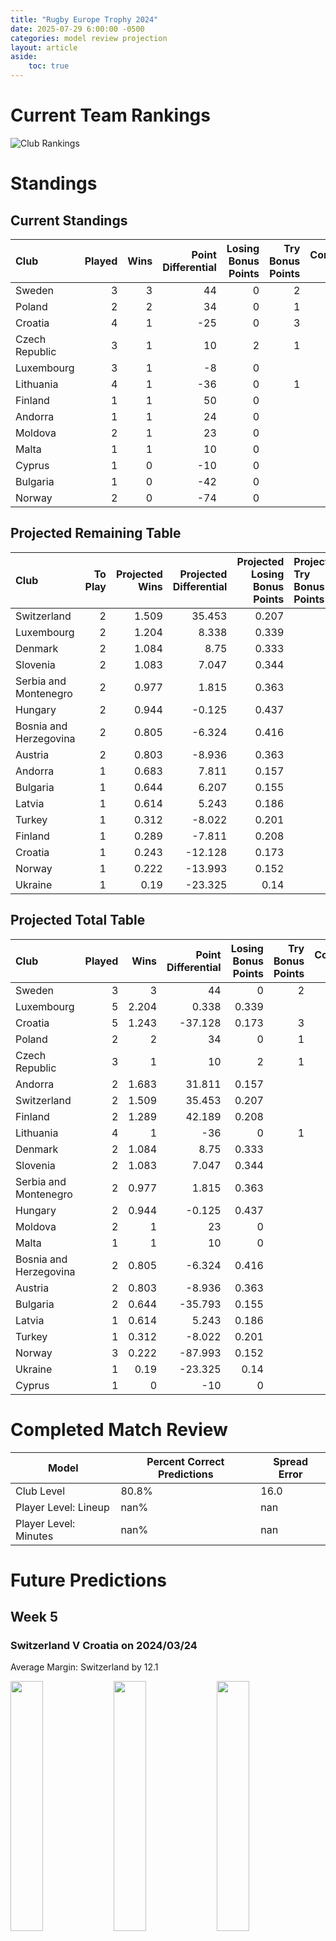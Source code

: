 ```yaml
---  
title: "Rugby Europe Trophy 2024"  
date: 2025-07-29 6:00:00 -0500  
categories: model review projection  
layout: article  
aside:  
    toc: true  
---
```

# Current Team Rankings


![Club Rankings](plots/rankings_Rugby_Europe_Trophy_2024.png)
# Standings

## Current Standings


| Club           |   Played |   Wins |   Point Differential |   Losing Bonus Points |   Try Bonus Points |   Competition Points |
|:---------------|---------:|-------:|---------------------:|----------------------:|-------------------:|---------------------:|
| Sweden         |        3 |      3 |                   44 |                     0 |                  2 |                   14 |
| Poland         |        2 |      2 |                   34 |                     0 |                  1 |                    9 |
| Croatia        |        4 |      1 |                  -25 |                     0 |                  3 |                    9 |
| Czech Republic |        3 |      1 |                   10 |                     2 |                  1 |                    7 |
| Luxembourg     |        3 |      1 |                   -8 |                     0 |                    |                    6 |
| Lithuania      |        4 |      1 |                  -36 |                     0 |                  1 |                    5 |
| Finland        |        1 |      1 |                   50 |                     0 |                    |                    4 |
| Andorra        |        1 |      1 |                   24 |                     0 |                    |                    4 |
| Moldova        |        2 |      1 |                   23 |                     0 |                    |                    4 |
| Malta          |        1 |      1 |                   10 |                     0 |                    |                    4 |
| Cyprus         |        1 |      0 |                  -10 |                     0 |                    |                    0 |
| Bulgaria       |        1 |      0 |                  -42 |                     0 |                    |                    0 |
| Norway         |        2 |      0 |                  -74 |                     0 |                    |                    0 |



## Projected Remaining Table


| Club                   |   To Play |   Projected Wins |   Projected Differential |   Projected Losing Bonus Points | Projected Try Bonus Points   |   Projected Competition Points |
|:-----------------------|----------:|-----------------:|-------------------------:|--------------------------------:|:-----------------------------|-------------------------------:|
| Switzerland            |         2 |            1.509 |                   35.453 |                           0.207 |                              |                          6.359 |
| Luxembourg             |         2 |            1.204 |                    8.338 |                           0.339 |                              |                          5.289 |
| Denmark                |         2 |            1.084 |                    8.75  |                           0.333 |                              |                          4.829 |
| Slovenia               |         2 |            1.083 |                    7.047 |                           0.344 |                              |                          4.812 |
| Serbia and Montenegro  |         2 |            0.977 |                    1.815 |                           0.363 |                              |                          4.405 |
| Hungary                |         2 |            0.944 |                   -0.125 |                           0.437 |                              |                          4.331 |
| Bosnia and Herzegovina |         2 |            0.805 |                   -6.324 |                           0.416 |                              |                          3.766 |
| Austria                |         2 |            0.803 |                   -8.936 |                           0.363 |                              |                          3.701 |
| Andorra                |         1 |            0.683 |                    7.811 |                           0.157 |                              |                          2.945 |
| Bulgaria               |         1 |            0.644 |                    6.207 |                           0.155 |                              |                          2.799 |
| Latvia                 |         1 |            0.614 |                    5.243 |                           0.186 |                              |                          2.728 |
| Turkey                 |         1 |            0.312 |                   -8.022 |                           0.201 |                              |                          1.515 |
| Finland                |         1 |            0.289 |                   -7.811 |                           0.208 |                              |                          1.42  |
| Croatia                |         1 |            0.243 |                  -12.128 |                           0.173 |                              |                          1.215 |
| Norway                 |         1 |            0.222 |                  -13.993 |                           0.152 |                              |                          1.114 |
| Ukraine                |         1 |            0.19  |                  -23.325 |                           0.14  |                              |                          0.946 |



## Projected Total Table


| Club                   |   Played |   Wins |   Point Differential |   Losing Bonus Points |   Try Bonus Points |   Competition Points |
|:-----------------------|---------:|-------:|---------------------:|----------------------:|-------------------:|---------------------:|
| Sweden                 |        3 |  3     |               44     |                 0     |                  2 |               14     |
| Luxembourg             |        5 |  2.204 |                0.338 |                 0.339 |                    |               11.289 |
| Croatia                |        5 |  1.243 |              -37.128 |                 0.173 |                  3 |               10.215 |
| Poland                 |        2 |  2     |               34     |                 0     |                  1 |                9     |
| Czech Republic         |        3 |  1     |               10     |                 2     |                  1 |                7     |
| Andorra                |        2 |  1.683 |               31.811 |                 0.157 |                    |                6.945 |
| Switzerland            |        2 |  1.509 |               35.453 |                 0.207 |                    |                6.359 |
| Finland                |        2 |  1.289 |               42.189 |                 0.208 |                    |                5.42  |
| Lithuania              |        4 |  1     |              -36     |                 0     |                  1 |                5     |
| Denmark                |        2 |  1.084 |                8.75  |                 0.333 |                    |                4.829 |
| Slovenia               |        2 |  1.083 |                7.047 |                 0.344 |                    |                4.812 |
| Serbia and Montenegro  |        2 |  0.977 |                1.815 |                 0.363 |                    |                4.405 |
| Hungary                |        2 |  0.944 |               -0.125 |                 0.437 |                    |                4.331 |
| Moldova                |        2 |  1     |               23     |                 0     |                    |                4     |
| Malta                  |        1 |  1     |               10     |                 0     |                    |                4     |
| Bosnia and Herzegovina |        2 |  0.805 |               -6.324 |                 0.416 |                    |                3.766 |
| Austria                |        2 |  0.803 |               -8.936 |                 0.363 |                    |                3.701 |
| Bulgaria               |        2 |  0.644 |              -35.793 |                 0.155 |                    |                2.799 |
| Latvia                 |        1 |  0.614 |                5.243 |                 0.186 |                    |                2.728 |
| Turkey                 |        1 |  0.312 |               -8.022 |                 0.201 |                    |                1.515 |
| Norway                 |        3 |  0.222 |              -87.993 |                 0.152 |                    |                1.114 |
| Ukraine                |        1 |  0.19  |              -23.325 |                 0.14  |                    |                0.946 |
| Cyprus                 |        1 |  0     |              -10     |                 0     |                    |                0     |



# Completed Match Review


| Model | Percent Correct Predictions | Spread Error |
| ------ | ------ | ------ |
| Club Level | 80.8% | 16.0 |
| Player Level: Lineup | nan% | nan |
| Player Level: Minutes | nan% | nan |


# Future Predictions

## Week 5

### Switzerland V Croatia on 2024/03/24


Average Margin: Switzerland by 12.1

<p float="left">
<img src="plots\2024-03-24-Switzerland_V_Croatia_performances.png" width="32%" />
<img src="plots\2024-03-24-Switzerland_V_Croatia_resultbar.png" width="32%" />
<img src="plots\2024-03-24-Switzerland_V_Croatia_spreads.png" width="32%" />
</p>

## Week 6

### Hungary V Luxembourg on 2024/04/05


Average Margin: Luxembourg by 3.8

<p float="left">
<img src="plots\2024-04-05-Hungary_V_Luxembourg_performances.png" width="32%" />
<img src="plots\2024-04-05-Hungary_V_Luxembourg_resultbar.png" width="32%" />
<img src="plots\2024-04-05-Hungary_V_Luxembourg_spreads.png" width="32%" />
</p>

### Austria V Bosnia and Herzegovina on 2024/04/05


Average Margin: Austria by 2.6

<p float="left">
<img src="plots\2024-04-05-Austria_V_BosniaandHerzegovina_performances.png" width="32%" />
<img src="plots\2024-04-05-Austria_V_BosniaandHerzegovina_resultbar.png" width="32%" />
<img src="plots\2024-04-05-Austria_V_BosniaandHerzegovina_spreads.png" width="32%" />
</p>

## Week 7

### Denmark V Norway on 2024/04/12


Average Margin: Denmark by 14.0

<p float="left">
<img src="plots\2024-04-12-Denmark_V_Norway_performances.png" width="32%" />
<img src="plots\2024-04-12-Denmark_V_Norway_resultbar.png" width="32%" />
<img src="plots\2024-04-12-Denmark_V_Norway_spreads.png" width="32%" />
</p>

### Andorra V Finland on 2024/04/12


Average Margin: Andorra by 7.8

<p float="left">
<img src="plots\2024-04-12-Andorra_V_Finland_performances.png" width="32%" />
<img src="plots\2024-04-12-Andorra_V_Finland_resultbar.png" width="32%" />
<img src="plots\2024-04-12-Andorra_V_Finland_spreads.png" width="32%" />
</p>

### Slovenia V Austria on 2024/04/12


Average Margin: Slovenia by 11.6

<p float="left">
<img src="plots\2024-04-12-Slovenia_V_Austria_performances.png" width="32%" />
<img src="plots\2024-04-12-Slovenia_V_Austria_resultbar.png" width="32%" />
<img src="plots\2024-04-12-Slovenia_V_Austria_spreads.png" width="32%" />
</p>

### Serbia and Montenegro V Turkey on 2024/04/12


Average Margin: Serbia and Montenegro by 8.0

<p float="left">
<img src="plots\2024-04-12-SerbiaandMontenegro_V_Turkey_performances.png" width="32%" />
<img src="plots\2024-04-12-SerbiaandMontenegro_V_Turkey_resultbar.png" width="32%" />
<img src="plots\2024-04-12-SerbiaandMontenegro_V_Turkey_spreads.png" width="32%" />
</p>

### Switzerland V Ukraine on 2024/04/13


Average Margin: Switzerland by 23.3

<p float="left">
<img src="plots\2024-04-13-Switzerland_V_Ukraine_performances.png" width="32%" />
<img src="plots\2024-04-13-Switzerland_V_Ukraine_resultbar.png" width="32%" />
<img src="plots\2024-04-13-Switzerland_V_Ukraine_spreads.png" width="32%" />
</p>

## Week 8

### Latvia V Denmark on 2024/04/19


Average Margin: Latvia by 5.2

<p float="left">
<img src="plots\2024-04-19-Latvia_V_Denmark_performances.png" width="32%" />
<img src="plots\2024-04-19-Latvia_V_Denmark_resultbar.png" width="32%" />
<img src="plots\2024-04-19-Latvia_V_Denmark_spreads.png" width="32%" />
</p>

### Luxembourg V Slovenia on 2024/04/19


Average Margin: Luxembourg by 4.5

<p float="left">
<img src="plots\2024-04-19-Luxembourg_V_Slovenia_performances.png" width="32%" />
<img src="plots\2024-04-19-Luxembourg_V_Slovenia_resultbar.png" width="32%" />
<img src="plots\2024-04-19-Luxembourg_V_Slovenia_spreads.png" width="32%" />
</p>

### Bulgaria V Serbia and Montenegro on 2024/04/19


Average Margin: Bulgaria by 6.2

<p float="left">
<img src="plots\2024-04-19-Bulgaria_V_SerbiaandMontenegro_performances.png" width="32%" />
<img src="plots\2024-04-19-Bulgaria_V_SerbiaandMontenegro_resultbar.png" width="32%" />
<img src="plots\2024-04-19-Bulgaria_V_SerbiaandMontenegro_spreads.png" width="32%" />
</p>

### Bosnia and Herzegovina V Hungary on 2024/04/19


Average Margin: Hungary by 3.7

<p float="left">
<img src="plots\2024-04-19-BosniaandHerzegovina_V_Hungary_performances.png" width="32%" />
<img src="plots\2024-04-19-BosniaandHerzegovina_V_Hungary_resultbar.png" width="32%" />
<img src="plots\2024-04-19-BosniaandHerzegovina_V_Hungary_spreads.png" width="32%" />
</p>
